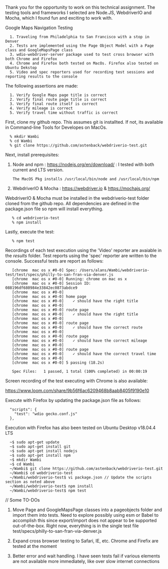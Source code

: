 Thank you for the opportunity to work on this technical assignment. The testing tools and frameworks I selected are Node.JS, WebdriverIO and Mocha, which I found fun and exciting to work with.

Google Maps Navigation Testing

      1. Traveling from Philadelphia to San Francisco with a stop in Denver
      2. Tests are implemented using the Page Object Model with a Page class and GoogleMapsPage class
      3. wdio-webdriver-server package used to test cross browser with both Chrome and Firefox
      4. Chrome and Firefox both tested on MacOs. Firefox also tested on Ubuntu Dekstop
      5. Video and spec reporters used for recording test sessions and reporting results to the console

The following assertions are made:

      1. Verify Google Maps page title is correct
      2. Verify final route page title is correct
      3. Verify final route itself is correct
      4. Verify mileage is correct
      5. Verify travel time without traffic is correct

First, clone my github repo. This assumes git is installted. If not, its available in Command-line Tools for Developes on MacOs.

      % mkdir Wambi
      % cd Wambi
      % git clone https://github.com/astenback/webdriverio-test.git

Next, install prerequisites:

1. Node and npm : https://nodejs.org/en/download/ : I tested with both current and LTS version.

       The MacOS Pkg installs /usr/local/bin/node and /usr/local/bin/npm

2. WebdriverIO & Mocha : https://webdriver.io & https://mochajs.org/

  WebdriverIO & Mocha must be installed in the webdriverio-test folder cloned from the github repo. All dependencies are defined in the package.json file so npm will install everything.

       % cd webdriverio-test   
       % npm install

Lastly, execute the test:

       % npm test

Recordings of each test execution using the 'Video' reporter are avaiable in the _results_ folder.  Test reports using the 'spec' reporter are written to the console. Successful tests are report as follows:

       [chrome  mac os x #0-0] Spec: /Users/alans/Wambi/webdriverio-test/test/specs/philly-to-san-fran-via-denver.js
       [chrome  mac os x #0-0] Running: chrome on mac os x
       [chrome  mac os x #0-0] Session ID: 088196df680984e33842ec0873abdce9
       [chrome  mac os x #0-0]
       [chrome  mac os x #0-0] home page
       [chrome  mac os x #0-0]    ✓ should have the right title
       [chrome  mac os x #0-0]
       [chrome  mac os x #0-0] route page
       [chrome  mac os x #0-0]    ✓ should have the right title
       [chrome  mac os x #0-0]
       [chrome  mac os x #0-0] route page
       [chrome  mac os x #0-0]    ✓ should have the correct route
       [chrome  mac os x #0-0]
       [chrome  mac os x #0-0] route page
       [chrome  mac os x #0-0]    ✓ should have the correct mileage
       [chrome  mac os x #0-0]
       [chrome  mac os x #0-0] route page
       [chrome  mac os x #0-0]    ✓ should have the correct travel time
       [chrome  mac os x #0-0]
       [chrome  mac os x #0-0] 5 passing (18.2s)

       Spec Files:	 1 passed, 1 total (100% completed) in 00:00:19

Screen recording of the test executing with Chrome is also available:

   https://www.loom.com/share/9b56f6ac6209468b8aab8405f9190e10

Execute with Firefox by updating the package.json file as follows:

      "scripts": {
        "test": "wdio gecko.conf.js"
      },

Execution with Firefox has also been tested on Ubuntu Desktop v18.04.4 LTS

      ~$ sudo apt-get update
      ~$ sudo apt-get install git
      ~$ sudo apt-get install nodejs
      ~$ sudo apt-get install npm
      ~$ mkdir Wambi
      ~$ cd Wambi
      ~/Wambi$ git clone https://github.com/astenback/webdriverio-test.git
      ~/Wambi$ cd webdriverio-test
      ~/Wambi/webdriverio-test$ vi package.json // Update the scripts section as noted above
      ~/Wambi/webdriverio-test$ npm install
      ~/Wambi/webdriverio-test$ npm test

// Some TO-DOs

1. Move Page and GoogleMapsPage classes into a pageobjects folder and import them into tests. Need to explore possibly using esm or Babel to accomplish this since export/import does not appear to be supported out-of-the-box. Right now, everything is in the single test file test/specs/philly-to-san-fran-via-denver.js

2. Expand cross browser testing to Safari, IE, etc. Chrome and Firefix are tested at the moment

3. Better error and wait handling. I have seen tests fail if various elements are not available more immediately, like over slow internet connections
